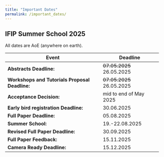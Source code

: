 ```yaml
---
title: "Important Dates"
permalink: /important_dates/
---
```


## IFIP Summer School 2025

All dates are AoE (anywhere on earth).

| Event | Deadline |
| -- | -- |
| **Abstracts Deadline:** | ~~07.05.2025~~ 26.05.2025|
| **Workshops and Tutorials Proposal Deadline:** | ~~07.05.2025~~ 26.05.2025|
| **Acceptance Decision:** | mid to end of May 2025 |
| **Early bird registration Deadline:** | 30.06.2025 |
| **Full Paper Deadline:** | 05.08.2025 |
| **Summer School:** | 19.-22.08.2025 |
| **Revised Full Paper Deadline:** | 30.09.2025 |
| **Full Paper Feedback:** | 15.11.2025 |
| **Camera Ready Deadline:** | 15.12.2025 |



